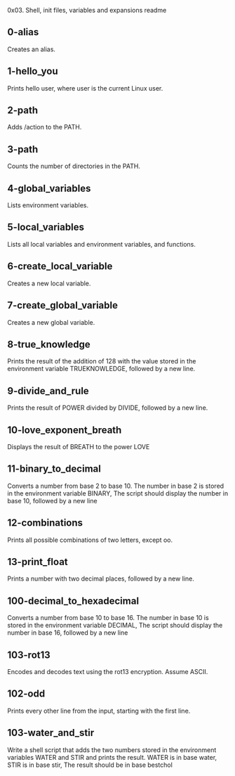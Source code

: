 0x03. Shell, init files, variables and expansions readme

## 0-alias ##

Creates an alias.


## 1-hello_you ##

Prints hello user, where user is the current Linux user.


## 2-path ##

Adds /action to the PATH.


## 3-path ##

Counts the number of directories in the PATH.


## 4-global_variables ##

Lists environment variables.


## 5-local_variables ##

Lists all local variables and environment variables, and functions.


## 6-create_local_variable ##

Creates a new local variable.


## 7-create_global_variable ##

Creates a new global variable.


## 8-true_knowledge ##

Prints the result of the addition of 128 with the value stored in the environment variable TRUEKNOWLEDGE, followed by a new line.


## 9-divide_and_rule ##

Prints the result of POWER divided by DIVIDE, followed by a new line.


## 10-love_exponent_breath ##

Displays the result of BREATH to the power LOVE


## 11-binary_to_decimal ##

Converts a number from base 2 to base 10.
The number in base 2 is stored in the environment variable BINARY, The script should display the number in base 10, followed by a new line


## 12-combinations ##

Prints all possible combinations of two letters, except oo.


## 13-print_float ##

Prints a number with two decimal places, followed by a new line.


## 100-decimal_to_hexadecimal ##

Converts a number from base 10 to base 16. The number in base 10 is stored in the environment variable DECIMAL, The script should display the number in base 16, followed by a new line


## 103-rot13 ##

Encodes and decodes text using the rot13 encryption. Assume ASCII.


## 102-odd ##

Prints every other line from the input, starting with the first line.


## 103-water_and_stir ##

Write a shell script that adds the two numbers stored in the environment variables WATER and STIR and prints the result. WATER is in base water, STIR is in base stir, The result should be in base bestchol







